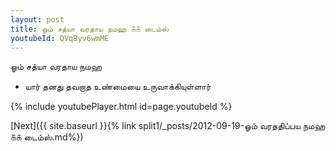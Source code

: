```yaml
---
layout: post
title: ஓம் சத்யா வரதாய நமஹ ௧௧ டைம்ஸ்
youtubeId: QVqByv6wmME
---
```

 
 
 ஓம் சத்யா வரதாய நமஹ  
 
 -  யார் தனது தவறாத உண்மையை உருவாக்கியுள்ளார் 
 
  
 
  
 
 
 
 
 
 


{% include youtubePlayer.html id=page.youtubeId %}
 
[Next]({{ site.baseurl }}{% link  split1/_posts/2012-09-19-ஓம் வரததிப்பய நமஹ ௧௧ டைம்ஸ்.md%})
 

